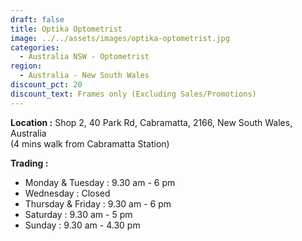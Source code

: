 ```yaml
---
draft: false
title: Optika Optometrist
image: ../../assets/images/optika-optometrist.jpg
categories:
  - Australia NSW - Optometrist
region:
  - Australia - New South Wales
discount_pct: 20
discount_text: Frames only (Excluding Sales/Promotions)
---
```

**Location :** Shop 2, 40 Park Rd, Cabramatta, 2166, New South Wales, Australia\
(4 mins walk from Cabramatta Station)

**Trading :**

* Monday & Tuesday : 9.30 am - 6 pm
* Wednesday : Closed
* Thursday & Friday : 9.30 am - 6 pm
* Saturday : 9.30 am - 5 pm
* Sunday : 9.30 am - 4.30 pm
